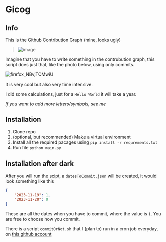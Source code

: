 # Gicog

## Info

This is the Github Contribution Graph (mine, looks ugly)

> ![image](https://github.com/myNameArnav/gicog/assets/35961071/4a6bb5f7-2c81-4c83-bc0e-3ca45ebf4260)

Imagine that you have to write something in the contrubution graph, this script does just that, like the photo below, using only commits.

![firefox_NBvjTCMwiU](https://github.com/myNameArnav/gicog/assets/35961071/ab20fb2a-0c4d-4622-831b-b26e1c72b1b0)

It is very cool but also very time intensive.

I did some calculations, just for a `Hello World` it will take a year.

*If you want to add more letters/symbols, see [me](https://github.com/myNameArnav/gicog/blob/main/alphabetMatrix/README.md)*

## Installation

1. Clone repo
2. (optional, but recommended) Make a virtual environment
3. Install all the required pacages using `pip install -r requrements.txt`
4. Run file `python main.py`

## Installation after dark

After you will run the scipt, a `datesToCommit.json` will be created, it would look something like this

```json
{
    "2023-11-19": 1,
    "2023-11-20": 0
}
```

These are all the dates when you have to commit, where the value is `1`. You are free to choose how you commit. 

There is a script `commitOrNot.sh` that I (plan to) run in a cron job everyday, on [this github account](https://github.com/patete)
